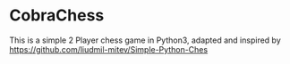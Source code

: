 # CobraChess
This is a simple 2 Player chess game in Python3, adapted and inspired by https://github.com/liudmil-mitev/Simple-Python-Ches
